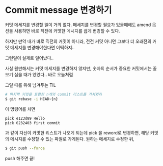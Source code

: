 # Commit message 변경하기
커밋 메세지를 변경할 일이 거의 없다. 
메세지를 변경할 필요가 있을때에도 amend 옵션을 사용하면 바로 직전에 커밋한 메시지를 쉽게 변경할 수 있다.


하지만 만약 내가 바로 직전의 커밋이 아니라, 전전 커밋 아니면 그보다 더 오래전의 커밋 메세지를 변경해야한다면 어떡하지..


그런일이 실제로 일어났다..


사실 웬만해서는 커밋 메세지를 변경하지 않지만, 숫자의 순서가 중요한 커밋에서는 꼴보기 싫을 때가 있었다.. 바로 오늘처럼


그럴 때를 위해 남겨두는 TIL

``` sh
# 마지막 커밋을 포함한 n개의 commit 리스트를 가져와라
$ git rebase -i HEAD~{n}
```


이 명령어를 치면 


``` sh 
pick e123d89 Hello
pick 0232403 first commit
``` 

과 같이 자신이 커밋한 리스트가 나오게 되는데
pick 을 reword로 변경하면, 해당 커밋의 메시지를 수정할 수 있는 파일로 가게된다.
원하는 메세지로 수정한 뒤, 

``` sh
$ git push --force
```

push 해주면 끝!
